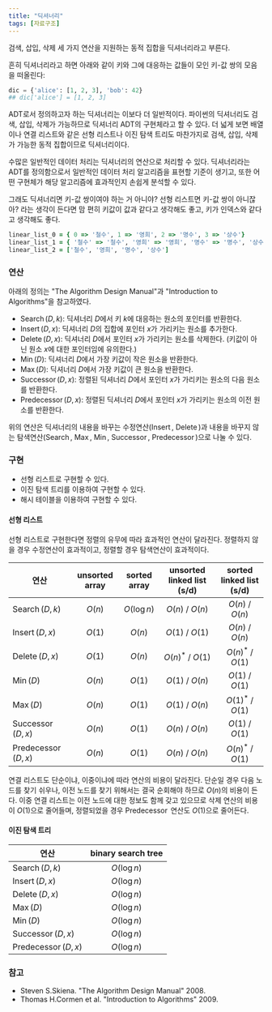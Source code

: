 ```yaml
---
title: "딕셔너리"
tags: [자료구조]
---
```


검색, 삽입, 삭제 세 가지 연산을 지원하는 동적 집합을 딕셔너리라고 부른다.

흔히 딕셔너리라고 하면 아래와 같이 키와 그에 대응하는 값들이 모인 키-값 쌍의 모음을 떠올린다:

```python
dic = {'alice': [1, 2, 3], 'bob': 42}
## dic['alice'] = [1, 2, 3]
```

ADT로서 정의하고자 하는 딕셔너리는 이보다 더 일반적이다. 파이썬의 딕셔너리도 검색, 삽입, 삭제가 가능하므로 딕셔너리 ADT의 구현체라고 할 수 있다. 더 넓게 보면 배열이나 연결 리스트와 같은 선형 리스트나 이진 탐색 트리도 마찬가지로 검색, 삽입, 삭제가 가능한 동적 집합이므로 딕셔너리이다.

수많은 일반적인 데이터 처리는 딕셔너리의 연산으로 처리할 수 있다. 딕셔너리라는 ADT를 정의함으로서 일반적인 데이터 처리 알고리즘을 표현할 기준이 생기고, 또한 어떤 구현체가 해당 알고리즘에 효과적인지 손쉽게 분석할 수 있다.

그래도 딕셔너리면 키-값 쌍이여야 하는 거 아니야? 선형 리스트면 키-값 쌍이 아니잖아? 라는 생각이 든다면 맘 편히 키값이 값과 같다고 생각해도 좋고, 키가 인덱스와 같다고 생각해도 좋다.

```ruby
linear_list_0 = { 0 => '철수', 1 => '영희', 2 => '명수', 3 => '상수'}
linear_list_1 = { '철수' => '철수', '영희' => '영희', '명수' => '명수', '상수' => '상수'}
linear_list_2 = ['철수', '영희', '명수', '상수']
```

### 연산

아래의 정의는 "The Algorithm Design Manual"과 "Introduction to Algorithms"을 참고하였다.

- $\operatorname{Search}(D, k)$: 딕셔너리 $D$에서 키 $k$에 대응하는 원소의 포인터를 반환한다.
- $\operatorname{Insert}(D, x)$: 딕셔너리 $D$의 집합에 포인터 $x$가 가리키는 원소를 추가한다.
- $\operatorname{Delete}(D, x)$: 딕셔너리 $D$에서 포인터 $x$가 가리키는 원소를 삭제한다. (키값이 아닌 원소 $x$에 대한 포인터임에 유의한다.)
- $\operatorname{Min}(D)$: 딕셔너리 $D$에서 가장 키값이 작은 원소을 반환한다.
- $\operatorname{Max}(D)$: 딕셔너리 $D$에서 가장 키값이 큰 원소을 반환한다.
- $\operatorname{Successor}(D, x)$: 정렬된 딕셔너리 $D$에서 포인터 $x$가 가리키는 원소의 다음 원소를 반환한다.
- $\operatorname{Predecessor}(D, x)$: 정렬된 딕셔너리 $D$에서 포인터 $x$가 가리키는 원소의 이전 원소를 반환한다.

위의 연산은 딕셔너리의 내용을 바꾸는 수정연산($\operatorname{Insert}$, $\operatorname{Delete}$)과 내용을 바꾸지 않는 탐색연산($\operatorname{Search}$, $\operatorname{Max}$, $\operatorname{Min}$, $\operatorname{Successor}$, $\operatorname{Predecessor}$)으로 나눌 수 있다.

### 구현

- 선형 리스트로 구현할 수 있다.
- 이진 탐색 트리를 이용하여 구현할 수 있다.
- 해시 테이블을 이용하여 구현할 수 있다.

#### 선형 리스트

선형 리스트로 구현한다면 정렬의 유무에 따라 효과적인 연산이 달라진다. 정렬하지 않을 경우 수정연산이 효과적이고, 정렬할 경우 탐색연산이 효과적이다.

| 연산                                 | unsorted array | sorted array | unsorted linked list (s/d) | sorted linked list (s/d) |
|------------------------------------|:--------------:|:------------:|:--------------------------:|:------------------------:|
| $\operatorname{Search}(D, k)$      |     $O(n)$     | $O(\log n)$  |      $O(n)$ / $O(n)$       |     $O(n)$ / $O(n)$      |
| $\operatorname{Insert}(D, x)$      |     $O(1)$     |    $O(n)$    |      $O(1)$ / $O(1)$       |     $O(n)$ / $O(n)$      |
| $\operatorname{Delete}(D, x)$      |     $O(1)$     |    $O(n)$    |     $O(n)^*$ / $O(1)$      |    $O(n)^*$ / $O(1)$     |
| $\operatorname{Min}(D)$            |     $O(n)$     |    $O(1)$    |      $O(1)$ / $O(n)$       |     $O(1)$ / $O(1)$      |
| $\operatorname{Max}(D)$            |     $O(n)$     |    $O(1)$    |      $O(1)$ / $O(n)$       |    $O(1)^*$ / $O(1)$     |
| $\operatorname{Successor}(D, x)$   |     $O(n)$     |    $O(1)$    |      $O(n)$ / $O(n)$       |     $O(1)$ / $O(1)$      |
| $\operatorname{Predecessor}(D, x)$ |     $O(n)$     |    $O(1)$    |      $O(n)$ / $O(n)$       |    $O(n)^*$ / $O(1)$     |

연결 리스트도 단순이냐, 이중이냐에 따라 연산의 비용이 달라진다. 단순일 경우 다음 노드를 찾기 쉬우나, 이전 노드를 찾기 위해서는 결국 순회해야 하므로 $O(n)$의 비용이 든다.
이중 연결 리스트는 이전 노드에 대한 정보도 함께 갖고 있으므로 삭제 연산의 비용이 $O(1)$으로 줄어들며, 정렬되었을 경우 $\operatorname{Predecessor}$ 연산도 $O(1)$으로 줄어든다.

#### 이진 탐색 트리

| 연산                                 | binary search tree |
|------------------------------------|:------------------:|
| $\operatorname{Search}(D, k)$      |       $O(\log n)$       |
| $\operatorname{Insert}(D, x)$      |       $O(\log n)$       |
| $\operatorname{Delete}(D, x)$      |       $O(\log n)$       |
| $\operatorname{Max}(D)$            |       $O(\log n)$       |
| $\operatorname{Min}(D)$            |       $O(\log n)$       |
| $\operatorname{Successor}(D, x)$   |       $O(\log n)$       |
| $\operatorname{Predecessor}(D, x)$ |       $O(\log n)$       |

### 참고

- Steven S.Skiena. "The Algorithm Design Manual" 2008.
- Thomas H.Cormen et al. "Introduction to Algorithms" 2009.
